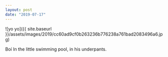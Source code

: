 ```yaml
---
layout: post
date: "2019-07-17"
---
```


![yo yo]({{ site.baseurl }}/assets/images/2019/cc60ad9cf0b263236b776238a761bad2083496a6.jpg)

Boí In the little swimming pool, in his underpants.
